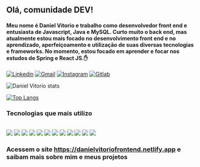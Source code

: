 ## Olá, comunidade DEV!

#### Meu nome é Daniel Vitorio e trabalho como desenvolvedor front end e entusiasta de Javascript, Java e MySQL. Curto muito o back end, mas atualmente estou mais focado no desenvolvimento front end e no aprendizado, aperfeiçoamento e utilização de suas diversas tecnologias e frameworks. No momento, estou focado em aprender e focar nos estudos de Spring e React JS.✋

[![Linkedin](https://img.shields.io/badge/LinkedIn-0077B5?style=for-the-badge&logo=linkedin&logoColor=white)](https://www.linkedin.com/in/danielvitorio/)
[![Gmail](https://img.shields.io/badge/Gmail-D14836?style=for-the-badge&logo=gmail&logoColor=white)](https://dvitorio2@gmail.com/)
[![Instagram](https://img.shields.io/badge/Instagram-E4405F?style=for-the-badge&logo=instagram&logoColor=white)](https://instagram.com/dvitorio_frontend/)
[![Gitlab](https://img.shields.io/badge/GitLab-330F63?style=for-the-badge&logo=gitlab&logoColor=white)](https://gitlab.com/dvito1/daniel-vitorio)


![Daniel Vitorio stats](https://github-readme-stats.vercel.app/api?username=dvitorio&show_icons=true&theme=dark)

[![Top Langs](https://github-readme-stats.vercel.app/api/top-langs/?username=dvitorio&langs_count=8)](https://github.com/dvitorio/github-readme-stats)


### Tecnologias que mais utilizo

<div style="display: inline_block"></br>
    <img src="https://img.shields.io/badge/HTML5-E34F26?style=for-the-badge&logo=html5&logoColor=white"/>
    <img src="https://img.shields.io/badge/CSS3-1572B6?style=for-the-badge&logo=css3&logoColor=white"/>
    <img src="https://img.shields.io/badge/JavaScript-F7DF1E?style=for-the-badge&logo=javascript&logoColor=black"/>
    <img src="https://img.shields.io/badge/React-20232A?style=for-the-badge&logo=react&logoColor=61DAFB"/>
    <img src="https://img.shields.io/badge/Bootstrap-563D7C?style=for-the-badge&logo=bootstrap&logoColor=white"/>
    <img src="https://img.shields.io/badge/Node.js-43853D?style=for-the-badge&logo=node.js&logoColor=white"/>
    <img src="https://img.shields.io/badge/Java-ED8B00?style=for-the-badge&logo=java&logoColor=white"/>
    <img src="https://img.shields.io/badge/Spring-6DB33F?style=for-the-badge&logo=spring&logoColor=white"/>
    <img src="https://img.shields.io/badge/Markdown-000000?style=for-the-badge&logo=markdown&logoColor=white"/>
    <img src="https://img.shields.io/badge/Netlify-00C7B7?style=for-the-badge&logo=netlify&logoColor=white"/>
    <img src="https://img.shields.io/badge/MySQL-00000F?style=for-the-badge&logo=mysql&logoColor=white"/> 
    <img src="https://img.shields.io/badge/C-00599C?style=for-the-badge&logo=c&logoColor=white"/>
</div>

### Acessem o site https://danielvitoriofrontend.netlify.app e saibam mais sobre mim e meus projetos
